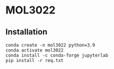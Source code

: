 # MOL3022


## Installation
```
conda create -n mol3022 python=3.9
conda activate mol3022
conda install -c conda-forge jupyterlab
pip install -r req.txt
```
